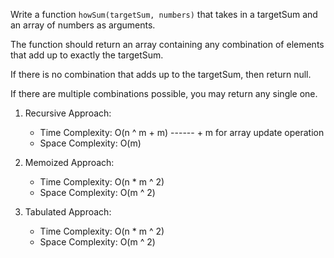 Write a function `howSum(targetSum, numbers)` that takes in a targetSum and an array of numbers as arguments.

The function should return an array containing any combination of elements that add up to exactly the targetSum. 

If there is no combination that adds up to the targetSum, then return null.

If there are multiple combinations possible, you may return any single one.


1. Recursive Approach:
    -   Time Complexity: O(n ^ m + m)    ------ + m for array update operation
    -   Space Complexity: O(m)

2. Memoized Approach:
    -   Time Complexity: O(n * m ^ 2)
    -   Space Complexity: O(m ^ 2)

3. Tabulated Approach:
    -   Time Complexity: O(n * m ^ 2)
    -   Space Complexity: O(m ^ 2)